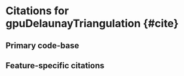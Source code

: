 # Citations for gpuDelaunayTriangulation {#cite}

## Primary code-base


## Feature-specific citations
